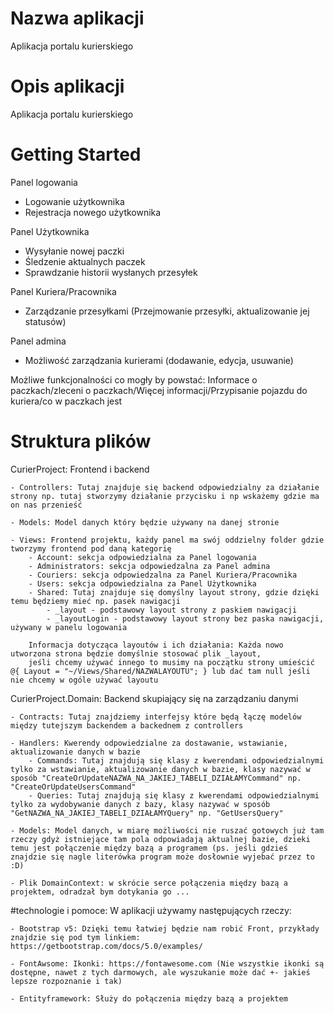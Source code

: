 # Nazwa aplikacji
Aplikacja portalu kurierskiego

# Opis aplikacji
Aplikacja portalu kurierskiego

# Getting Started
Panel logowania 
 - Logowanie użytkownika 
 - Rejestracja nowego użytkownika 

Panel Użytkownika 
 - Wysyłanie nowej paczki 
 - Śledzenie aktualnych paczek 
 - Sprawdzanie historii wysłanych przesyłek 

Panel Kuriera/Pracownika 
 - Zarządzanie przesyłkami (Przejmowanie przesyłki, aktualizowanie jej statusów) 

Panel admina 
 - Możliwość zarządzania kurierami (dodawanie, edycja, usuwanie) 

Możliwe funkcjonalności co mogły by powstać:
Informace o paczkach/zleceni o paczkach/Więcej informacji/Przypisanie pojazdu do kuriera/co w paczkach jest 

# Struktura plików
CurierProject: Frontend i backend

    - Controllers: Tutaj znajduje się backend odpowiedzialny za działanie strony np. tutaj stworzymy działanie przycisku i np wskażemy gdzie ma on nas przenieść

    - Models: Model danych który będzie używany na danej stronie

    - Views: Frontend projektu, każdy panel ma swój oddzielny folder gdzie tworzymy frontend pod daną kategorię
        - Account: sekcja odpowiedzialna za Panel logowania
        - Administrators: sekcja odpowiedzalna za Panel admina 
        - Couriers: sekcja odpowiedzalna za Panel Kuriera/Pracownika 
        - Users: sekcja odpowiedzialna za Panel Użytkownika 
        - Shared: Tutaj znajduje się domyślny layout strony, gdzie dzięki temu będziemy mieć np. pasek nawigacji
            - _layout - podstawowy layout strony z paskiem nawigacji
            - _layoutLogin - podstawowy layout strony bez paska nawigacji, używany w panelu logowania

        Informacja dotycząca layoutów i ich działania: Każda nowo utworzona strona będzie domyślnie stosować plik _layout, 
        jeśli chcemy używać innego to musimy na początku strony umieścić @{ Layout = "~/Views/Shared/NAZWALAYOUTU"; } lub dać tam null jeśli nie chcemy w ogóle używać layoutu

CurierProject.Domain: Backend skupiający się na zarządzaniu danymi

    - Contracts: Tutaj znajdziemy interfejsy które będą łączę modelów między tutejszym backendem a backednem z controllers

    - Handlers: Kwerendy odpowiedzialne za dostawanie, wstawianie, aktualizowanie danych w bazie
        - Commands: Tutaj znajdują się klasy z kwerendami odpowiedzialnymi tylko za wstawianie, aktualizowanie danych w bazie, klasy nazywać w sposób "CreateOrUpdateNAZWA_NA_JAKIEJ_TABELI_DZIAŁAMYCommand" np. "CreateOrUpdateUsersCommand"
        - Queries: Tutaj znajdują się klasy z kwerendami odpowiedzialnymi tylko za wydobywanie danych z bazy, klasy nazywać w sposób "GetNAZWA_NA_JAKIEJ_TABELI_DZIAŁAMYQuery" np. "GetUsersQuery"
    
    - Models: Model danych, w miarę możliwości nie ruszać gotowych już tam rzeczy gdyż istniejące tam pola odpowiadają aktualnej bazie, dzieki temu jest połączenie między bazą a programem (ps. jeśli gdzieś znajdzie się nagle literówka program może dosłownie wyjebać przez to :D)
    
    - Plik DomainContext: w skrócie serce połączenia między bazą a projektem, odradzał bym dotykania go ...

#technologie i pomoce:
W aplikacji używamy następujących rzeczy:

    - Bootstrap v5: Dzięki temu łatwiej będzie nam robić Front, przykłady znajdzie się pod tym linkiem: https://getbootstrap.com/docs/5.0/examples/

    - FontAwsome: Ikonki: https://fontawesome.com (Nie wszystkie ikonki są dostępne, nawet z tych darmowych, ale wyszukanie może dać +- jakieś lepsze rozpoznanie i tak)
    
    - Entityframework: Służy do połączenia między bazą a projektem
